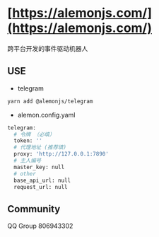 # [https://alemonjs.com/](https://alemonjs.com/)

跨平台开发的事件驱动机器人

## USE

- telegram

```sh
yarn add @alemonjs/telegram
```

- alemon.config.yaml

```sh
telegram:
  # 令牌 （必填）
  token: ''
  # 代理地址 (推荐填)
  proxy: 'http://127.0.0.1:7890'
  # 主人编号
  master_key: null
  # other
  base_api_url: null
  request_url: null
```

## Community

QQ Group 806943302
